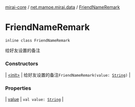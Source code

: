 [mirai-core](../../index.md) / [net.mamoe.mirai.data](../index.md) / [FriendNameRemark](./index.md)

# FriendNameRemark

`inline class FriendNameRemark`

给好友设置的备注

### Constructors

| [&lt;init&gt;](-init-.md) | 给好友设置的备注`FriendNameRemark(value: `[`String`](https://kotlinlang.org/api/latest/jvm/stdlib/kotlin/-string/index.html)`)` |

### Properties

| [value](value.md) | `val value: `[`String`](https://kotlinlang.org/api/latest/jvm/stdlib/kotlin/-string/index.html) |

